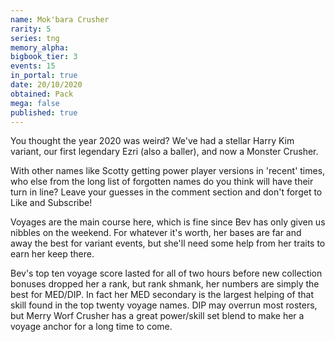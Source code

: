 ```yaml
---
name: Mok'bara Crusher
rarity: 5
series: tng
memory_alpha:
bigbook_tier: 3
events: 15
in_portal: true
date: 20/10/2020
obtained: Pack
mega: false
published: true
---
```


You thought the year 2020 was weird? We've had a stellar Harry Kim variant, our first legendary Ezri (also a baller), and now a Monster Crusher.

With other names like Scotty getting power player versions in 'recent' times, who else from the long list of forgotten names do you think will have their turn in line? Leave your guesses in the comment section and don't forget to Like and Subscribe!

Voyages are the main course here, which is fine since Bev has only given us nibbles on the weekend. For whatever it's worth, her bases are far and away the best for variant events, but she'll need some help from her traits to earn her keep there.

Bev's top ten voyage score lasted for all of two hours before new collection bonuses dropped her a rank, but rank shmank, her numbers are simply the best for MED/DIP. In fact her MED secondary is the largest helping of that skill found in the top twenty voyage names. DIP may overrun most rosters, but Merry Worf Crusher has a great power/skill set blend to make her a voyage anchor for a long time to come.
